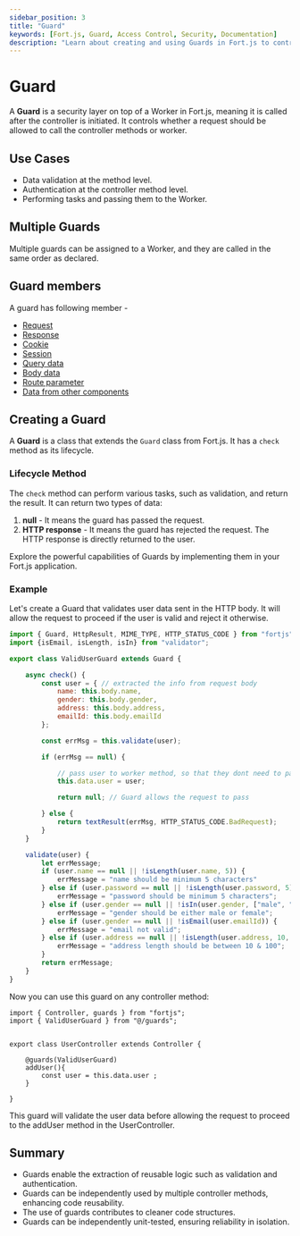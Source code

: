 ```yaml
---
sidebar_position: 3
title: "Guard"
keywords: [Fort.js, Guard, Access Control, Security, Documentation]
description: "Learn about creating and using Guards in Fort.js to control access to controller methods."
---
```


# Guard

A **Guard** is a security layer on top of a Worker in Fort.js, meaning it is called after the controller is initiated. It controls whether a request should be allowed to call the controller methods or worker.

## Use Cases

- Data validation at the method level.
- Authentication at the controller method level.
- Performing tasks and passing them to the Worker.

## Multiple Guards

Multiple guards can be assigned to a Worker, and they are called in the same order as declared.

## Guard members

A guard has following member - 

* [Request](/docs/interfaces/http-request.md)
* [Response](/docs/interfaces/http-response.md)
* [Cookie](/docs/concepts/cookie.md)
* [Session](/docs/concepts/session.md)
* [Query data](/docs/concepts/query.md)
* [Body data](/docs/concepts/body.md)
* [Route parameter](/docs/concepts/param.md)
* [Data from other components](/docs/concepts/data.md)

## Creating a Guard

A **Guard** is a class that extends the `Guard` class from Fort.js. It has a `check` method as its lifecycle.

### Lifecycle Method

The `check` method can perform various tasks, such as validation, and return the result. It can return two types of data:

1. **null** - It means the guard has passed the request.
2. **HTTP response** - It means the guard has rejected the request. The HTTP response is directly returned to the user.

Explore the powerful capabilities of Guards by implementing them in your Fort.js application.

### Example

Let's create a Guard that validates user data sent in the HTTP body. It will allow the request to proceed if the user is valid and reject it otherwise.


```javascript
import { Guard, HttpResult, MIME_TYPE, HTTP_STATUS_CODE } from "fortjs";
import {isEmail, isLength, isIn} from "validator";

export class ValidUserGuard extends Guard {

    async check() {
        const user = { // extracted the info from request body
            name: this.body.name,
            gender: this.body.gender,
            address: this.body.address,
            emailId: this.body.emailId
        };

        const errMsg = this.validate(user);

        if (errMsg == null) {

            // pass user to worker method, so that they dont need to parse again
            this.data.user = user;

            return null; // Guard allows the request to pass

        } else {
            return textResult(errMsg, HTTP_STATUS_CODE.BadRequest);
        }
    }

    validate(user) {
        let errMessage;
        if (user.name == null || !isLength(user.name, 5)) {
            errMessage = "name should be minimum 5 characters"
        } else if (user.password == null || !isLength(user.password, 5)) {
            errMessage = "password should be minimum 5 characters";
        } else if (user.gender == null || !isIn(user.gender, ["male", "female"])) {
            errMessage = "gender should be either male or female";
        } else if (user.gender == null || !isEmail(user.emailId)) {
            errMessage = "email not valid";
        } else if (user.address == null || !isLength(user.address, 10, 100)) {
            errMessage = "address length should be between 10 & 100";
        }
        return errMessage;
    }
}
```

Now you can use this guard on any controller method:

```
import { Controller, guards } from "fortjs";
import { ValidUserGuard } from "@/guards";


export class UserController extends Controller {

    @guards(ValidUserGuard)
    addUser(){
        const user = this.data.user ;
    }
    
}
```

This guard will validate the user data before allowing the request to proceed to the addUser method in the UserController.

## Summary

* Guards enable the extraction of reusable logic such as validation and authentication.
* Guards can be independently used by multiple controller methods, enhancing code reusability.
* The use of guards contributes to cleaner code structures.
* Guards can be independently unit-tested, ensuring reliability in isolation.
